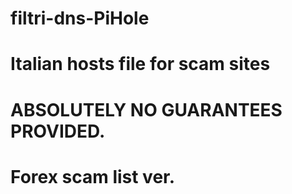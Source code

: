 # filtri-dns-PiHole
# Italian hosts file for scam sites
# ABSOLUTELY NO GUARANTEES PROVIDED.
# Forex scam list ver. 
